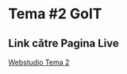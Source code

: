 # Tema #2 GoIT



## Link către Pagina Live
[Webstudio Tema 2](https://apophis96.github.io/goit-markup-hw-01/index.html)

